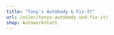 ```yaml
---
title: "Tony's Autobody & Fix-It"
url: /osler/tonys-autobody-und-fix-it/
shop: Autowerkstatt
---
```

